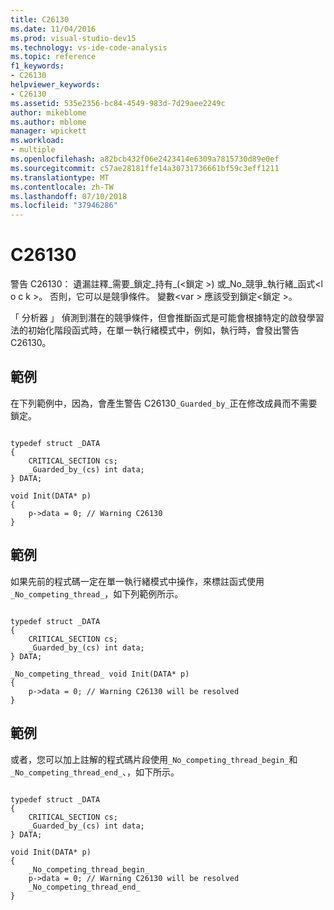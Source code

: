 ```yaml
---
title: C26130
ms.date: 11/04/2016
ms.prod: visual-studio-dev15
ms.technology: vs-ide-code-analysis
ms.topic: reference
f1_keywords:
- C26130
helpviewer_keywords:
- C26130
ms.assetid: 535e2356-bc84-4549-983d-7d29aee2249c
author: mikeblome
ms.author: mblome
manager: wpickett
ms.workload:
- multiple
ms.openlocfilehash: a82bcb432f06e2423414e6309a7815730d89e0ef
ms.sourcegitcommit: c57ae28181ffe14a30731736661bf59c3eff1211
ms.translationtype: MT
ms.contentlocale: zh-TW
ms.lasthandoff: 07/10/2018
ms.locfileid: "37946286"
---
```

# <a name="c26130"></a>C26130
警告 C26130： 遺漏註釋\_需要\_鎖定\_持有\_(\<鎖定 >) 或\_No\_競爭\_執行緒\_函式\<l o c k >。 否則，它可以是競爭條件。 變數\<var > 應該受到鎖定\<鎖定 >。

 「 分析器 」 偵測到潛在的競爭條件，但會推斷函式是可能會根據特定的啟發學習法的初始化階段函式時，在單一執行緒模式中，例如，執行時，會發出警告 C26130。

## <a name="example"></a>範例
 在下列範例中，因為，會產生警告 C26130`_Guarded_by_`正在修改成員而不需要鎖定。

```

typedef struct _DATA
{
    CRITICAL_SECTION cs;
    _Guarded_by_(cs) int data;
} DATA;

void Init(DATA* p)
{
    p->data = 0; // Warning C26130
}

```

## <a name="example"></a>範例
 如果先前的程式碼一定在單一執行緒模式中操作，來標註函式使用`_No_competing_thread_`，如下列範例所示。

```

typedef struct _DATA
{
    CRITICAL_SECTION cs;
    _Guarded_by_(cs) int data;
} DATA;

_No_competing_thread_ void Init(DATA* p)
{
    p->data = 0; // Warning C26130 will be resolved
}

```

## <a name="example"></a>範例
 或者，您可以加上註解的程式碼片段使用`_No_competing_thread_begin_`和`_No_competing_thread_end_`、，如下所示。

```

typedef struct _DATA
{
    CRITICAL_SECTION cs;
    _Guarded_by_(cs) int data;
} DATA;

void Init(DATA* p)
{
    _No_competing_thread_begin_
    p->data = 0; // Warning C26130 will be resolved
    _No_competing_thread_end_
}

```